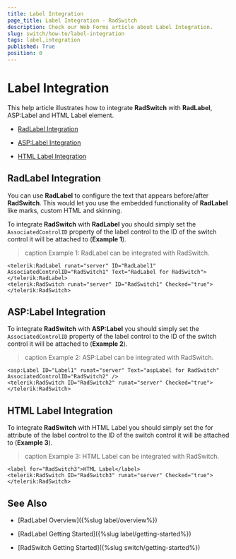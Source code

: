 ```yaml
---
title: Label Integration
page_title: Label Integration - RadSwitch
description: Check our Web Forms article about Label Integration.
slug: switch/how-to/label-integration
tags: label,integration
published: True
position: 0
---
```


# Label Integration

This help article illustrates how to integrate **RadSwitch** with **RadLabel**, ASP:Label and HTML Label element.

 * [RadLabel Integration](#radlabel-integration)
 
 * [ASP:Label Integration](#asplabel-integration)
 
 * [HTML Label Integration](#html-label-integration)

## RadLabel Integration
You can use **RadLabel** to configure the text that appears before/after **RadSwitch**. This would let you use the embedded functionality of **RadLabel** like marks, custom HTML and skinning.

To integrate **RadSwitch** with **RadLabel** you should simply set the `AssociatedControlID` property of the label control to the ID of the switch control it will be attached to (**Example 1**).

>caption Example 1: RadLabel can be integrated with RadSwitch. 

````ASP.NET
<telerik:RadLabel runat="server" ID="RadLabel1" AssociatedControlID="RadSwitch1" Text="RadLabel for RadSwitch">
</telerik:RadLabel>
<telerik:RadSwitch runat="server" ID="RadSwitch1" Checked="true">
</telerik:RadSwitch>

````

## ASP:Label Integration 

To integrate **RadSwitch** with **ASP:Label** you should simply set the `AssociatedControlID` property of the label control to the ID of the switch control it will be attached to (**Example 2**).

>caption Example 2: ASP:Label can be integrated with RadSwitch. 

````ASP.NET
<asp:Label ID="Label1" runat="server" Text="aspLabel for RadSwitch" AssociatedControlID="RadSwitch2" />
<telerik:RadSwitch ID="RadSwitch2" runat="server" Checked="true">
</telerik:RadSwitch>

```` 

## HTML Label Integration 

To integrate **RadSwitch** with HTML Label you should simply set the for attribute of the label control to the ID of the switch control it will be attached to (**Example 3**).

>caption Example 3: HTML Label can be integrated with RadSwitch. 

````ASP.NET
<label for="RadSwitch3">HTML Label</label>
<telerik:RadSwitch ID="RadSwitch3" runat="server" Checked="true">
</telerik:RadSwitch>
```` 

## See Also
 
 * [RadLabel Overview]({%slug label/overview%})
 
 * [RadLabel Getting Started]({%slug label/getting-started%})
  
 * [RadSwitch Getting Started]({%slug switch/getting-started%})
 
 


